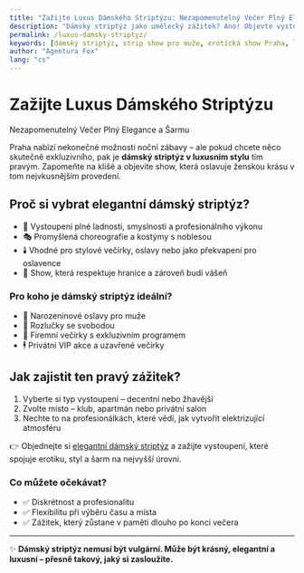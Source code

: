 ```yaml
---
title: "Zažijte Luxus Dámského Striptýzu: Nezapomenutelný Večer Plný Elegance a Šarmu"
description: "Dámský striptýz jako umělecký zážitek? Ano! Objevte vystoupení, která spojují krásu, ladnost a erotiku v jednom. Ideální pro každou speciální příležitost."
permalink: /luxus-damsky-striptyz/
keywords: [dámský striptýz, strip show pro muže, erotická show Praha, luxusní vystoupení, elegantní striptýz]
author: "Agentura Fox"
lang: "cs"
---
```


# Zažijte Luxus Dámského Striptýzu  
Nezapomenutelný Večer Plný Elegance a Šarmu

Praha nabízí nekonečné možnosti noční zábavy – ale pokud chcete něco skutečně exkluzivního, pak je **dámský striptýz v luxusním stylu** tím pravým. Zapomeňte na klišé a objevíte show, která oslavuje ženskou krásu v tom nejvkusnějším provedení.

## Proč si vybrat elegantní dámský striptýz?

- 💃 Vystoupení plné ladnosti, smyslnosti a profesionálního výkonu  
- 🎭 Promyšlená choreografie a kostýmy s noblesou  
- 🕯️ Vhodné pro stylové večírky, oslavy nebo jako překvapení pro oslavence  
- 🥂 Show, která respektuje hranice a zároveň budí vášeň

### Pro koho je dámský striptýz ideální?

- 🎉 Narozeninové oslavy pro muže  
- 👰 Rozlučky se svobodou  
- 🏢 Firemní večírky s exkluzivním programem  
- 🕴️ Privátní VIP akce a uzavřené večírky

## Jak zajistit ten pravý zážitek?

1. Vyberte si typ vystoupení – decentní nebo žhavější  
2. Zvolte místo – klub, apartmán nebo privátní salon  
3. Nechte to na profesionálkách, které vědí, jak vytvořit elektrizující atmosféru

👉 Objednejte si [elegantní dámský striptýz](https://www.agenturafox.cz/damsky-striptyz/) a zažijte vystoupení, které spojuje erotiku, styl a šarm na nejvyšší úrovni.

### Co můžete očekávat?

- ✅ Diskrétnost a profesionalitu  
- ✅ Flexibilitu při výběru času a místa  
- ✅ Zážitek, který zůstane v paměti dlouho po konci večera

---

✨ **Dámský striptýz nemusí být vulgární. Může být krásný, elegantní a luxusní – přesně takový, jaký si zasloužíte.**
